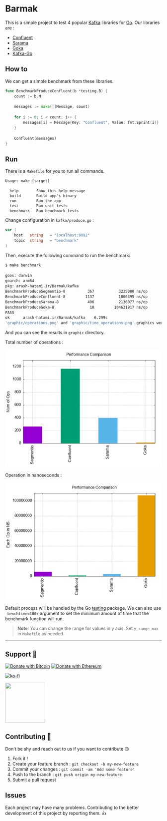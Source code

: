 # Barmak

This is a simple project to test 4 popular [Kafka](https://kafka.apache.org/) libraries for [Go](https://go.dev/). Our libraries are :

-   [Confluent](https://github.com/confluentinc/confluent-kafka-go)
-   [Sarama](https://github.com/Shopify/sarama)
-   [Goka](https://github.com/lovoo/goka)
-   [Kafka-Go](https://github.com/segmentio/kafka-go)

## How to

We can get a simple benchmark from these libraries.

```go
func BenchmarkProduceConfluent(b *testing.B) {
    count := b.N

    messages := make([]Message, count)

    for i := 0; i < count; i++ {
        messages[i] = Message{Key: "Confluent", Value: fmt.Sprint(i)}
    }

    Confluent(messages)
}
```

## Run

There is a `Makefile` for you to run all commands.

```no-lang
Usage: make [target]

  help        Show this help message
  build       Build app's binary
  run         Run the app
  test        Run unit tests
  benchmark   Run benchmark tests
```

Change configuration in `kafka/produce.go` :

```go
var (
    host   string   = "localhost:9092"
    topic  string   = "benchmark"
)
```

Then, execute the following command to run the benchmark:

```bash
$ make benchmark

goos: darwin
goarch: arm64
pkg: arash-hatami.ir/Barmak/kafka
BenchmarkProduceSegmentio-8          367           3235080 ns/op
BenchmarkProduceConfluent-8         1137           1006395 ns/op
BenchmarkProduceSarama-8             496           2136077 ns/op
BenchmarkProduceGoka-8                10         104631917 ns/op
PASS
ok      arash-hatami.ir/Barmak/kafka    6.299s
'graphic/operations.png' and 'graphic/time_operations.png' graphics were generated.
```

And you can see the results in `graphic` directory.

Total number of operations :

![operations](.github/operations.png)

Operation in nanoseconds :

![time_operations](.github/time_operations.png)

Default process will be handled by the Go [testing](https://pkg.go.dev/testing#hdr-Benchmarks) package. We can also use `-benchtime=100x` argument to set the minimum amount of time that the benchmark function will run.

> **Note**: You can change the range for values in y axis. Set `y_range_max` in `Makefile` as needed.

---

## Support 💛

[![Donate with Bitcoin](https://en.cryptobadges.io/badge/micro/bc1qmmh6vt366yzjt3grjxjjqynrrxs3frun8gnxrz)](https://en.cryptobadges.io/donate/bc1qmmh6vt366yzjt3grjxjjqynrrxs3frun8gnxrz) [![Donate with Ethereum](https://en.cryptobadges.io/badge/micro/0x0831bD72Ea8904B38Be9D6185Da2f930d6078094)](https://en.cryptobadges.io/donate/0x0831bD72Ea8904B38Be9D6185Da2f930d6078094)

[![ko-fi](https://www.ko-fi.com/img/githubbutton_sm.svg)](https://ko-fi.com/D1D1WGU9)

<div><a href="https://payping.ir/@hatamiarash7"><img src="https://cdn.payping.ir/statics/Payping-logo/Trust/blue.svg" height="128" width="128"></a></div>

## Contributing 🤝

Don't be shy and reach out to us if you want to contribute 😉

1. Fork it !
2. Create your feature branch : `git checkout -b my-new-feature`
3. Commit your changes : `git commit -am 'Add some feature'`
4. Push to the branch : `git push origin my-new-feature`
5. Submit a pull request

## Issues

Each project may have many problems. Contributing to the better development of this project by reporting them. 👍
